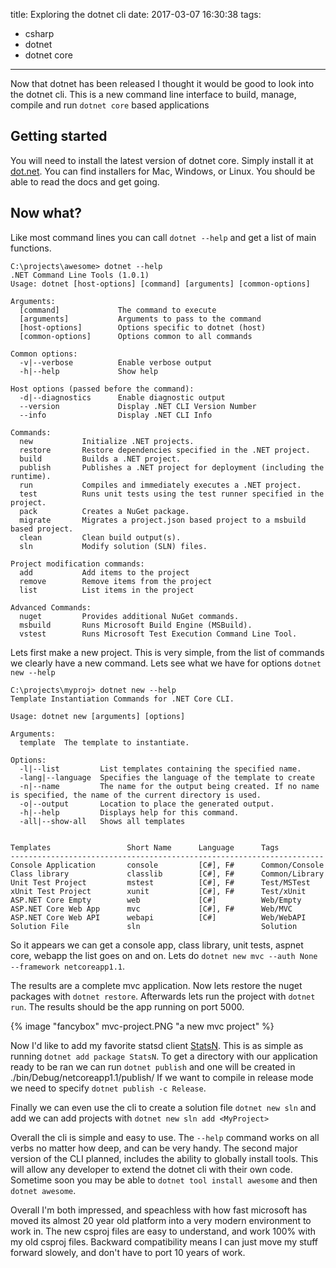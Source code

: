 title: Exploring the dotnet cli
date: 2017-03-07 16:30:38
tags:
- csharp
- dotnet
- dotnet core
---

Now that dotnet has been released I thought it would be good to look into the dotnet cli. This is a new command line interface to build, manage, compile and run `dotnet core` based applications 

<!-- more -->

## Getting started

You will need to install the latest version of dotnet core. Simply install it at [dot.net](https://dot.net/). You can find installers for Mac, Windows, or Linux. You should be able to read the docs and get going.



## Now what?

Like most command lines you can call `dotnet --help` and get a list of main functions.

```
C:\projects\awesome> dotnet --help
.NET Command Line Tools (1.0.1)
Usage: dotnet [host-options] [command] [arguments] [common-options]

Arguments:
  [command]             The command to execute
  [arguments]           Arguments to pass to the command
  [host-options]        Options specific to dotnet (host)
  [common-options]      Options common to all commands

Common options:
  -v|--verbose          Enable verbose output
  -h|--help             Show help

Host options (passed before the command):
  -d|--diagnostics      Enable diagnostic output
  --version             Display .NET CLI Version Number
  --info                Display .NET CLI Info

Commands:
  new           Initialize .NET projects.
  restore       Restore dependencies specified in the .NET project.
  build         Builds a .NET project.
  publish       Publishes a .NET project for deployment (including the runtime).
  run           Compiles and immediately executes a .NET project.
  test          Runs unit tests using the test runner specified in the project.
  pack          Creates a NuGet package.
  migrate       Migrates a project.json based project to a msbuild based project.
  clean         Clean build output(s).
  sln           Modify solution (SLN) files.

Project modification commands:
  add           Add items to the project
  remove        Remove items from the project
  list          List items in the project

Advanced Commands:
  nuget         Provides additional NuGet commands.
  msbuild       Runs Microsoft Build Engine (MSBuild).
  vstest        Runs Microsoft Test Execution Command Line Tool.

```

Lets first make a new project. This is very simple, from the list of commands we clearly have a new command. Lets see what we have for options `dotnet new --help`

```
C:\projects\myproj> dotnet new --help
Template Instantiation Commands for .NET Core CLI.

Usage: dotnet new [arguments] [options]

Arguments:
  template  The template to instantiate.

Options:
  -l|--list         List templates containing the specified name.
  -lang|--language  Specifies the language of the template to create
  -n|--name         The name for the output being created. If no name is specified, the name of the current directory is used.
  -o|--output       Location to place the generated output.
  -h|--help         Displays help for this command.
  -all|--show-all   Shows all templates


Templates                 Short Name      Language      Tags
----------------------------------------------------------------------
Console Application       console         [C#], F#      Common/Console
Class library             classlib        [C#], F#      Common/Library
Unit Test Project         mstest          [C#], F#      Test/MSTest
xUnit Test Project        xunit           [C#], F#      Test/xUnit
ASP.NET Core Empty        web             [C#]          Web/Empty
ASP.NET Core Web App      mvc             [C#], F#      Web/MVC
ASP.NET Core Web API      webapi          [C#]          Web/WebAPI
Solution File             sln                           Solution

```

So it appears we can get a console app, class library, unit tests, aspnet core, webapp the list goes on and on. Lets do `dotnet new mvc --auth None --framework netcoreapp1.1`.

The results are a complete mvc application. Now lets restore the nuget packages with `dotnet restore`. Afterwards lets run the project with `dotnet run`. The results should be the app running on port 5000.

{% image "fancybox" mvc-project.PNG "a new mvc project" %}

Now I'd like to add my favorite statsd client [StatsN](https://github.com/TryStatsN/StatsN). This is as simple as running `dotnet add package StatsN`. To get a directory with our application ready to be ran we can run `dotnet publish` and one will be created in ./bin/Debug/netcoreapp1.1/publish/ If we want to compile in release mode we need to specify `dotnet publish -c Release`.

Finally we can even use the cli to create a solution file `dotnet new sln` and add we can add projects with `dotnet new sln add <MyProject>`

Overall the cli is simple and easy to use. The `--help` command works on all verbs no matter how deep, and can be very handy. The second major version of the CLI planned, includes the ability to globally install tools. This will allow any developer to extend the dotnet cli with their own code. Sometime soon you may be able to `dotnet tool install awesome` and then `dotnet awesome`.

Overall I'm both impressed, and speachless with how fast microsoft has moved its almost 20 year old platform into a very modern environment to work in. The new csproj files are easy to understand, and work 100% with my old csproj files. Backward compatibility means I can just move my stuff forward slowely, and don't have to port 10 years of work.

